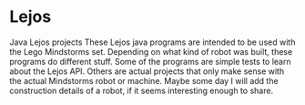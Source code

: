 # Lejos
Java Lejos projects
These Lejos java programs are intended to be used with the Lego Mindstorms set. Depending on what kind of robot was built, these programs do different stuff.
Some of the programs are simple tests to learn about the Lejos API. Others are actual projects that only make sense with the actual Mindstorms robot or machine.
Maybe some day I will add the construction details of a robot, if it seems interesting enough to share.
